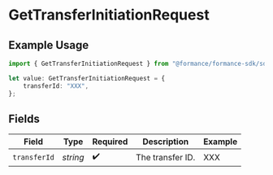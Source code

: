 # GetTransferInitiationRequest

## Example Usage

```typescript
import { GetTransferInitiationRequest } from "@formance/formance-sdk/sdk/models/operations";

let value: GetTransferInitiationRequest = {
    transferId: "XXX",
};
```

## Fields

| Field              | Type               | Required           | Description        | Example            |
| ------------------ | ------------------ | ------------------ | ------------------ | ------------------ |
| `transferId`       | *string*           | :heavy_check_mark: | The transfer ID.   | XXX                |